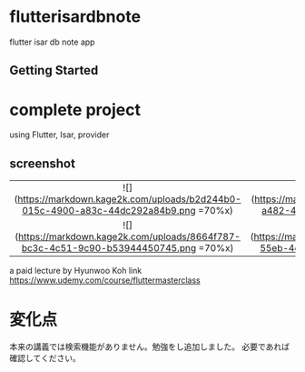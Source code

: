 # flutterisardbnote

flutter isar db note app

## Getting Started

# complete project

using Flutter, Isar, provider

## screenshot
|    |            |
|:---------:|:-------------:|
| ![](https://markdown.kage2k.com/uploads/b2d244b0-015c-4900-a83c-44dc292a84b9.png  =70%x) |  ![](https://markdown.kage2k.com/uploads/2504af9e-a482-4076-ad6f-f632af8621f0.png  =70%x) |
| ![](https://markdown.kage2k.com/uploads/8664f787-bc3c-4c51-9c90-b53944450745.png =70%x)|    ![](https://markdown.kage2k.com/uploads/cb404ac6-55eb-4dad-b983-4f1fba2d3d01.png =70%x)   |

a paid lecture by Hyunwoo Koh
link https://www.udemy.com/course/fluttermasterclass


# 変化点

本来の講義では検索機能がありません。勉強をし追加しました。
必要であれば確認してください。